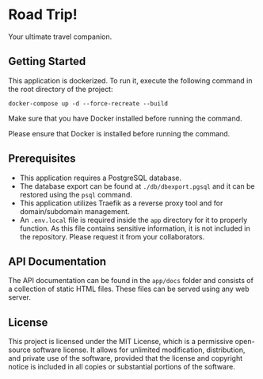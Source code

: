 # Road Trip!

Your ultimate travel companion.

## Getting Started

This application is dockerized. To run it, execute the following command in the root directory of the project:

`docker-compose up -d --force-recreate --build`

Make sure that you have Docker installed before running the command.

Please ensure that Docker is installed before running the command.

## Prerequisites

- This application requires a PostgreSQL database.
- The database export can be found at `./db/dbexport.pgsql` and it can be restored using the `psql` command.
- This application utilizes Traefik as a reverse proxy tool and for domain/subdomain management.
- An `.env.local` file is required inside the `app` directory for it to properly function. As this file contains sensitive information, it is not included in the repository. Please request it from your collaborators.

## API Documentation

The API documentation can be found in the `app/docs` folder and consists of a collection of static HTML files. These files can be served using any web server.

## License

This project is licensed under the MIT License, which is a permissive open-source software license. It allows for unlimited modification, distribution, and private use of the software, provided that the license and copyright notice is included in all copies or substantial portions of the software.

